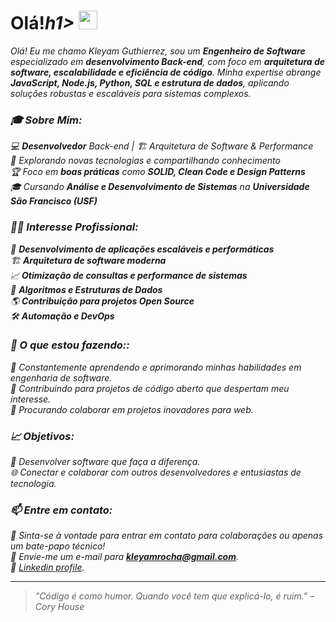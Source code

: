 # <h1>Olá!<i>h1> <img src="https://media.giphy.com/media/hvRJCLFzcasrR4ia7z/giphy.gif" width="30" >  

Olá! Eu me chamo Kleyam Guthierrez, sou um **Engenheiro de Software** especializado em **desenvolvimento Back-end**, com foco em **arquitetura de software, escalabilidade e eficiência de código**. Minha expertise abrange **JavaScript, Node.js, Python, SQL e estrutura de dados**, aplicando soluções robustas e escaláveis para sistemas complexos.

### 🎓 Sobre Mim:
     
💻 **Desenvolvedor** Back-end | 🏗️ Arquitetura de Software & Performance                
📖 Explorando novas tecnologias e compartilhando conhecimento                   
🏆 Foco em **boas práticas** como **SOLID, Clean Code e Design Patterns**  
🎓 Cursando **Análise e Desenvolvimento de Sistemas** na **Universidade São Francisco (USF)**
 
  
### 👩‍💻 Interesse Profissional:

🚀 **Desenvolvimento de aplicações escaláveis e performáticas**  
🏗️ **Arquitetura de software moderna**  
📈 **Otimização de consultas e performance de sistemas**  
🧠 **Algoritmos e Estruturas de Dados**  
🌎 **Contribuição para projetos Open Source**  
🛠 **Automação e DevOps**  


### 🌱 O que estou fazendo::

📖 Constantemente aprendendo e aprimorando minhas habilidades em engenharia de software.<br/>
🔄 Contribuindo para projetos de código aberto que despertam meu interesse.<br/>
🤝 Procurando colaborar em projetos inovadores para web.<br/>

### 📈 Objetivos:

🌟 Desenvolver software que faça a diferença.<br/>
🌐 Conectar e colaborar com outros desenvolvedores e entusiastas de tecnologia.<br/>

### 📫 Entre em contato:

💬 Sinta-se à vontade para entrar em contato para colaborações ou apenas um bate-papo técnico!<br/>
📧 Envie-me um e-mail para **kleyamrocha@gmail.com**.<br/>
🔗 [Linkedin profile](https://www.linkedin.com/in/kleyam-guthierrez-ba3b61234/).<br/>

<hr>

> "Código é como humor. Quando você tem que explicá-lo, é ruim." – Cory House









